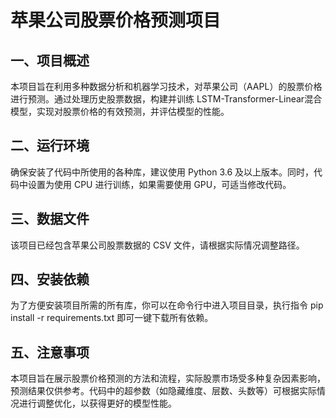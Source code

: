 # 苹果公司股票价格预测项目

## 一、项目概述
本项目旨在利用多种数据分析和机器学习技术，对苹果公司（AAPL）的股票价格进行预测。通过处理历史股票数据，构建并训练 LSTM-Transformer-Linear混合模型，实现对股票价格的有效预测，并评估模型的性能。

## 二、运行环境
确保安装了代码中所使用的各种库，建议使用 Python 3.6 及以上版本。同时，代码中设置为使用 CPU 进行训练，如果需要使用 GPU，可适当修改代码。

## 三、数据文件
该项目已经包含苹果公司股票数据的 CSV 文件，请根据实际情况调整路径。

## 四、安装依赖
为了方便安装项目所需的所有库，你可以在命令行中进入项目目录，执行指令 pip install -r requirements.txt 即可一键下载所有依赖。

## 五、注意事项
本项目旨在展示股票价格预测的方法和流程，实际股票市场受多种复杂因素影响，预测结果仅供参考。代码中的超参数（如隐藏维度、层数、头数等）可根据实际情况进行调整优化，以获得更好的模型性能。
